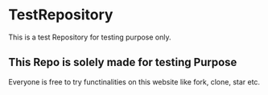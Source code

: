 # TestRepository
This is a test Repository for testing purpose only.

## This Repo is solely made for testing Purpose
Everyone is free to try functinalities on this website like fork, clone, star etc.
